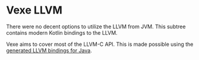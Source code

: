 # Vexe LLVM

There were no decent options to utilize the LLVM from JVM. This subtree contains modern Kotlin bindings to the LLVM.

Vexe aims to cover most of the LLVM-C API. This is made possible using the [generated LLVM bindings for Java](https://github.com/bytedeco/javacpp-presets/tree/master/llvm). 
